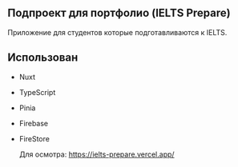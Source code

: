 ## Подпроект для портфолио (IELTS Prepare)
Приложение для студентов которые подготавливаются к IELTS.

## Использован
- Nuxt
- TypeScript
- Pinia
- Firebase
- FireStore

  Для осмотра: https://ielts-prepare.vercel.app/
